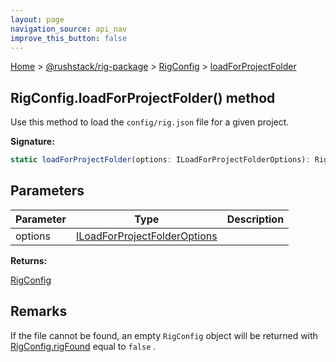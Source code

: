 ```yaml
---
layout: page
navigation_source: api_nav
improve_this_button: false
---
```



[Home](./index.md) &gt; [@rushstack/rig-package](./rig-package.md) &gt; [RigConfig](./rig-package.rigconfig.md) &gt; [loadForProjectFolder](./rig-package.rigconfig.loadforprojectfolder.md)

## RigConfig.loadForProjectFolder() method

Use this method to load the `config/rig.json` file for a given project.

<b>Signature:</b>

```typescript
static loadForProjectFolder(options: ILoadForProjectFolderOptions): RigConfig;
```

## Parameters

|  Parameter | Type | Description |
|  --- | --- | --- |
|  options | [ILoadForProjectFolderOptions](./rig-package.iloadforprojectfolderoptions.md) |  |

<b>Returns:</b>

[RigConfig](./rig-package.rigconfig.md)

## Remarks

If the file cannot be found, an empty `RigConfig` object will be returned with [RigConfig.rigFound](./rig-package.rigconfig.rigfound.md) equal to `false` .
